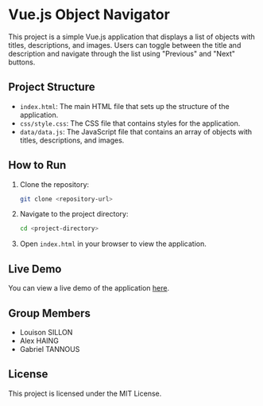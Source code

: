 # Vue.js Object Navigator

This project is a simple Vue.js application that displays a list of objects with titles, descriptions, and images. Users can toggle between the title and description and navigate through the list using "Previous" and "Next" buttons.

## Project Structure

- `index.html`: The main HTML file that sets up the structure of the application.
- `css/style.css`: The CSS file that contains styles for the application.
- `data/data.js`: The JavaScript file that contains an array of objects with titles, descriptions, and images.

## How to Run

1. Clone the repository:
    ```sh
    git clone <repository-url>
    ```
2. Navigate to the project directory:
    ```sh
    cd <project-directory>
    ```
3. Open `index.html` in your browser to view the application.

## Live Demo

You can view a live demo of the application [here](https://zomephisto.github.io/VueContent/).

## Group Members

- Louison SILLON
- Alex HAING
- Gabriel TANNOUS

## License

This project is licensed under the MIT License.
